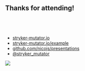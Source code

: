 ## Thanks for attending!

<div class="flex">
    <div class="col">
      <ul style="margin-top: 75px" class="no-list">
        <li><a href="https://stryker-mutator.io">stryker-mutator.io</a></li>
        <li><a href="https://stryker-mutator.io/example">stryker-mutator.io/example</a></li>
        <li><a href="https://github.com/nicojs/presentations">github.com/nicojs/presentations</a></li>
        <li><a href="https://twitter.com/stryker_mutator">@stryker_mutator</a></li>
      </ul>
    </div>
    <div class="col">
      <img class="img-responsive-250" src="/img/figurine.png">
    </div>
</div>